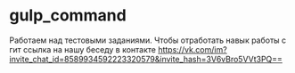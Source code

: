 # gulp_command
Работаем над тестовыми заданиями. Чтобы отработать навык работы с гит 
ссылка на нашу беседу в контакте https://vk.com/im?invite_chat_id=8589934592223320579&invite_hash=3V6vBro5VVt3PQ==
